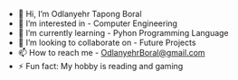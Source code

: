 - 👋 Hi, I’m Odlanyehr Tapong Boral
- 👀 I’m interested in - Computer Engineering
- 🌱 I’m currently learning - Pyhon Programming Language
- 💞️ I’m looking to collaborate on - Future Projects
- 📫 How to reach me - OdlanyehrBoral@gmail.com
- ⚡ Fun fact: My hobby is reading and gaming

<!---
Odlanyehr-Tapong-Boral/Odlanyehr-Tapong-Boral is a ✨ special ✨ repository because its `README.md` (this file) appears on your GitHub profile.
You can click the Preview link to take a look at your changes.
--->
